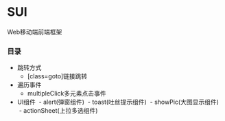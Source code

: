 # SUI
Web移动端前端框架

### 目录
- 跳转方式
  - \[class\=goto\]链接跳转
- 遍历事件
  - multipleClick多元素点击事件
- UI组件
  - alert(弹窗组件)
  - toast(吐丝提示组件)
  - showPic(大图显示组件)
  - actionSheet(上拉多选组件)
